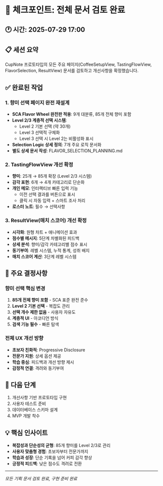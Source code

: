 # 📍 체크포인트: 전체 문서 검토 완료

## 🕐 시간: 2025-07-29 17:00

## 📋 세션 요약

CupNote 프로토타입의 모든 주요 페이지(CoffeeSetupView, TastingFlowView, FlavorSelection, ResultView) 문서를 검토하고 개선사항을 확정했습니다.

## ✅ 완료된 작업

### 1. 향미 선택 페이지 완전 재설계

- **SCA Flavor Wheel 완전판 적용**: 9개 대분류, 85개 전체 향미 포함
- **Level 2/3 계층적 선택 시스템**:
  - Level 2 기본 선택 (약 30개)
  - Level 3 선택적 구체화
  - Level 3 선택 시 Level 2는 비활성화 표시
- **Selection Logic 상세 정의**: 7개 주요 로직 문서화
- **별도 상세 문서 작성**: FLAVOR_SELECTION_PLANNING.md

### 2. TastingFlowView 개선 확정

- **향미**: 25개 → 85개 확장 (Level 2/3 시스템)
- **감각 표현**: 6개 → 4개 카테고리로 단순화
- **개인 메모**: 인터랙티브 빠른 입력 기능
  - 이전 선택 결과를 버튼으로 표시
  - 클릭 시 자동 입력 + 스마트 조사 처리
- **로스터 노트**: 필수 → 선택사항

### 3. ResultView(매치 스코어) 개선 확정

- **시각화**: 원형 차트 + 애니메이션 효과
- **점수별 메시지**: 5단계 차별화된 피드백
- **상세 분석**: 향미/감각 카테고리별 점수 표시
- **동기부여**: 레벨 시스템, 누적 통계, 성취 배지
- **매치 스코어 계산**: 3단계 레벨 시스템

## 🔄 주요 결정사항

### 향미 선택 핵심 변경

1. **85개 전체 향미 포함** - SCA 표준 완전 준수
2. **Level 2 기본 선택** - 복잡도 관리
3. **선택 개수 제한 없음** - 사용자 자유도
4. **계층적 UI** - 아코디언 방식
5. **검색 기능 필수** - 빠른 탐색

### 전체 UX 개선 방향

- **초보자 친화적**: Progressive Disclosure
- **전문가 지원**: 상세 옵션 제공
- **학습 중심**: 피드백과 개선 방향 제시
- **감정적 연결**: 격려와 동기부여

## 🎯 다음 단계

1. 개선사항 기반 프로토타입 구현
2. 사용자 테스트 준비
3. 데이터베이스 스키마 설계
4. MVP 개발 착수

## 💡 핵심 인사이트

- **복잡성과 단순성의 균형**: 85개 향미를 Level 2/3로 관리
- **사용자 맞춤형 경험**: 초보자부터 전문가까지
- **학습과 성장**: 단순 기록을 넘어 커피 감각 향상
- **긍정적 피드백**: 낮은 점수도 격려로 전환

---

_모든 기획 문서 검토 완료, 구현 준비 완료_
